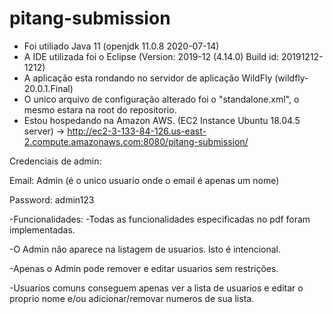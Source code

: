# pitang-submission

- Foi utiliado Java 11 (openjdk 11.0.8 2020-07-14)
- A IDE utilizada foi o Eclipse (Version: 2019-12 (4.14.0) Build id: 20191212-1212)
- A aplicação esta rondando no servidor de aplicação WildFly (wildfly-20.0.1.Final)
- O unico arquivo de configuração alterado foi o "standalone.xml", o mesmo estara na root do repositorio.
- Estou hospedando na Amazon AWS. (EC2 Instance Ubuntu 18.04.5 server) -> http://ec2-3-133-84-126.us-east-2.compute.amazonaws.com:8080/pitang-submission/


Credenciais de admin:


Email: Admin (é o unico usuario onde o email é apenas um nome)

Password: admin123


-Funcionalidades:
  -Todas as funcionalidades especificadas no pdf foram implementadas.
  
  -O Admin não aparece na listagem de usuarios. Isto é intencional.
  
  -Apenas o Admin pode remover e editar usuarios sem restrições.
  
  -Usuarios comuns conseguem apenas ver a lista de usuarios e editar o proprio nome e/ou adicionar/removar numeros de sua lista.
  
